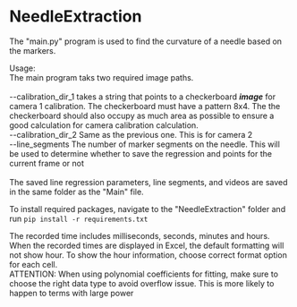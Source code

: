 # NeedleExtraction

The "main.py" program is used to find the curvature of a needle based on the markers.<br />

Usage:<br />
The main program taks two required image paths.<br /><br />
--calibration_dir_1 takes a string that points to a checkerboard ***image*** for camera 1 calibration. The checkerboard must have a pattern 8x4. The the checkerboard should also occupy 
as much area as possible to ensure a good calculation for camera calibration calculation.<br />
--calibration_dir_2 Same as the previous one. This is for camera 2<br/>
--line_segments The number of marker segments on the needle. This will be used to determine whether to save the regression
and points for the current frame or not<br />
<br />
The saved line regression parameters, line segments, and videos are saved in the same folder as the "Main" file. 
<br/>

To install required packages, navigate to the "NeedleExtraction" folder and run
```pip install -r requirements.txt```  <br/>

The recorded time includes milliseconds, seconds, minutes and hours. When the recorded times are displayed in Excel, the default formatting will not show
hour. To show the hour information, choose correct format option for each cell.<br/>
ATTENTION: When using polynomial coefficients for fitting, make sure to choose the right data type to avoid overflow issue.
This is more likely to happen to terms with large power
